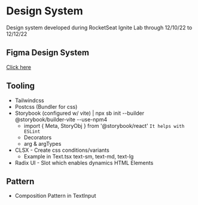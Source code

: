 # Design System

Design system developed during RocketSeat Ignite Lab through 12/10/22 to 12/12/22 

## Figma Design System

[Click here](https://www.figma.com/file/rMrLRISyr9UTfZlwxPwiPG/Ignite-Lab-Design-System?node-id=0%3A1)

## Tooling

- Tailwindcss
- Postcss (Bundler for css)
- Storybook (configured w/ vite) | npx sb init --builder @storybook/builder-vite --use-npm4
    - import { Meta, StoryObj } from '@storybook/react' `It helps with ESLint`
    - Decorators
    - arg & argTypes
- CLSX - Create css conditions/variants
    - Example in Text.tsx text-sm, text-md, text-lg
- Radix UI - Slot which enables dynamics HTML Elements

## Pattern

- Composition Pattern in TextInput
